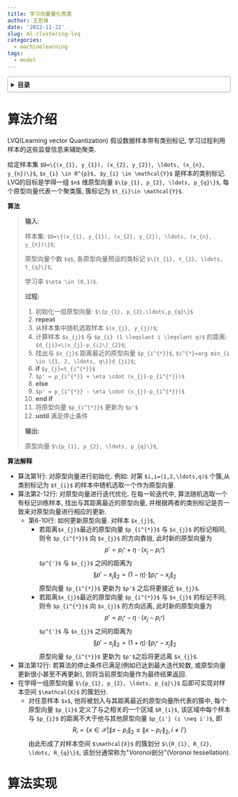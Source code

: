 ```yaml
---
title: 学习向量量化聚类
author: 王哲峰
date: '2022-11-22'
slug: ml-clustering-lvq
categories:
  - machinelearning
tags:
  - model
---
```


<style>
details {
    border: 1px solid #aaa;
    border-radius: 4px;
    padding: .5em .5em 0;
}
summary {
    font-weight: bold;
    margin: -.5em -.5em 0;
    padding: .5em;
}
details[open] {
    padding: .5em;
}
details[open] summary {
    border-bottom: 1px solid #aaa;
    margin-bottom: .5em;
}
</style>

<details><summary>目录</summary><p>

- [算法介绍](#算法介绍)
- [算法实现](#算法实现)
</p></details><p></p>

# 算法介绍

LVQ(Learning vector Quantization) 假设数据样本带有类别标记, 
学习过程利用样本的这些监督信息来辅助聚类. 

给定样本集 `$D=\{(x_{1}, y_{1}), (x_{2}, y_{2}), \ldots, (x_{n}, y_{n})\}$`, 
`$x_{i} \in R^{p}$, $y_{i} \in \mathcal{Y}$` 是样本的类别标记. 
LVQ的目标是学得一组 `$n$` 维原型向量 `$\{p_{1}, p_{2}, \ldots, p_{q}\}$`, 
每个原型向量代表一个聚类簇, 簇标记为 `$t_{i}\in \mathcal{Y}$`.

**算法**

> **输入:**
> 
> 样本集: `$D=\{(x_{1}, y_{1}), (x_{2}, y_{2}), \ldots, (x_{n}, y_{n})\}$`;
>
> 原型向量个数 `$q$`, 各原型向量预设的类标记 `$\{t_{1}, t_{2}, \ldots, t_{q}\}$`;
>
> 学习率 `$\eta \in (0,1)$`.
> 
> **过程:**
> 
> 1. 初始化一组原型向量: `$\{p_{1}, p_{2},\ldots,p_{q}\}$`
> 2. **repeat**
> 3. 从样本集中随机选取样本 `$(x_{j}, y_{j})$`;
> 4. 计算样本 `$x_{j}$` 与 `$p_{i} (1 \leqslant i \leqslant q)$` 的距离: `$d_{ji}=\|x_{j}-p_{i}\|_{2}$`;
> 5. 找出与 `$x_{j}$` 距离最近的原型向量 `$p_{i^{*}}$`, `$i^{*}=arg min_{i \in \{1, 2, \ldots, q\}}d_{ji}$`;
> 6. **if** `$y_{j}=t_{i^{*}}$`
> 7. `$p' = p_{i^{*}} + \eta \cdot (x_{j}-p_{i^{*}})$`
> 8. **else**
> 9. `$p' = p_{i^{*}} - \eta \cdot (x_{j}-p_{i^{*}})$`
> 10. **end if**
> 11. 将原型向量 `$p_{i^{*}}$` 更新为 `$p'$`
> 12. **until** 满足停止条件
> 
> **输出:**
> 
> 原型向量 `$\{p_{1}, p_{2}, \ldots, p_{q}\}$`,

**算法解释**

* 算法第1行: 对原型向量进行初始化. 例如: 对第 `$i,i=(1,2,\ldots,q)$` 个簇,从类别标记为 `$t_{i}$` 的样本中随机选取一个作为原型向量. 
* 算法第2-12行: 对原型向量进行迭代优化. 在每一轮迭代中, 算法随机选取一个有标记训练样本, 
  找出与其距离最近的原型向量, 并根据两者的类别标记是否一致来对原型向量进行相应的更新. 
    - 第6-10行: 如何更新原型向量. 对样本 `$x_{j}$`,
        - 若距离`$x_{j}$`最近的原型向量 `$p_{i^{*}}$` 与 `$x_{j}$` 的标记相同, 
          则令 `$p_{i^{*}}$` 向 `$x_{j}$` 的方向靠拢, 此时新的原型向量为
          $$p' = p_{i^{*}} + \eta \cdot (x_{j}-p_{i^{*}})$$
          `$p^{'}$` 与 `$x_{j}$` 之间的距离为
          $$\|p'-x_{j}\|_{2}=(1-\eta) \cdot \|p_{i^{*}}-x_{j}\|_{2}$$
          原型向量 `$p_{i^{*}}$` 更新为 `$p'$` 之后将更接近 `$x_{j}$`.
        - 若距离`$x_{j}$`最近的原型向量 `$p_{i^{*}}$` 与 `$x_{j}$` 的标记不同, 
          则令 `$p_{i^{*}}$` 向 `$x_{j}$` 的方向远离, 此时新的原型向量为 
          $$p' = p_{i^{*}} - \eta \cdot (x_{j}-p_{i^{*}})$$
          `$p^{'}$` 与 `$x_{j}$` 之间的距离为
          $$\|p'-x_{j}\|_{2}=(1+\eta) \cdot \|p_{i^{*}}-x_{j}\|_{2}$$
          原型向量 `$p_{i^{*}}$` 更新为 `$p'$`之后将更远离 `$x_{j}$`.
* 算法第12行: 若算法的停止条件已满足(例如已达到最大迭代轮数, 或原型向量更新很小甚至不再更新), 则将当前原型向量作为最终结果返回. 
* 在学得一组原型向量 `$\{p_{1}, p_{2}, \ldots, p_{q}\}$` 后即可实现对样本空间 `$\mathcal{X}$` 的簇划分. 
    - 对任意样本 `$x$`, 他将被划入与其距离最近的原型向量所代表的簇中, 
      每个原型向量 `$p_{i}$` 定义了与之相关的一个区域 `$R_{i}$`, 
      该区域中每个样本与 `$p_{i}$` 的距离不大于他与其他原型向量 `$p_{i'} (i \neq i')$`, 即
      $$R_{i}=\{x \in \mathcal{X}|\|x-p_{i}\|_{2} \leqslant \|x-p_{i'}\|_{2}, i \neq i'\}$$
      由此形成了对样本空间 `$\mathcal{X}$` 的簇划分 `$\{R_{1}, R_{2}, \ldots, R_{q}\}$`, 该划分通常称为"Voronoi剖分"(Voronoi tessellation).


# 算法实现

